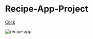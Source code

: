 # Recipe-App-Project

[Click](https://funny-kitten-92ecf2.netlify.app/)



![recipe app](https://user-images.githubusercontent.com/109246384/205368953-76c60e86-15aa-4d48-a0de-7ee4b0273a7c.gif)
